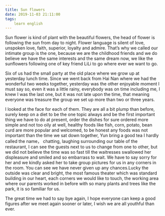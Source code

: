 ```yaml
---
title: Sun flowers
date: 2019-11-03 21:11:00
tags:
    learn english
---
```

Sun flower is kind of plant with the beautiful
flowers, the head of flower is following the sun from day to night. Flower
language is silent of love, unspoken love, faith, superior, loyalty and admire.
That’s why we called our intimate group is the one, because we are the
childhood friends and we do believe we have the same interests and the same
dream now, we like the sunflowers following one of key friend LiLi to go where
ever we want to go.

Six of us had the small party at the old place
where we grow up at yesterday lunch time. Since we went back from Hai Nan where
we had the wonderful two weeks together, yesterday was the other enjoyable
moment I must say so, even it was a little rainy, everybody was on time
including me, I knew I was the last one, but it was not late upon the time,
that meaning everyone was treasure the group we set up more than two or three
years.

I looked at the face for each of them. They are
all a bit plump than before, surely keep on a diet to be the one topic always and
be the first important thing we have to do at present, order the dishes for
sure ordered more simple and not too oily at well, healthy foods like fish,
corn, potato, bean curd are more popular and welcomed, to be honest any foods
was not important than the time we sat down together, Yun bring a good tea I
hardly called the name， chatting, laughing surrounding our table of
the restaurant, I can see the guests next to us to change from one to other,
but we did not believe the time was so fast till the waitresses swallowed her
displeasure and smiled and so embarrass to wait. We have to say sorry for her
and we kindly asked her to take group pictures for us in any corners in the
room. You can see we have never given up any chances.Lucky the outside was clear and bright, the most
famous theater which was standard building in our heart, each corners we would
like to touch, the working area where our parents worked in before with so many
plants and trees like the park, it is so familiar for us.

The great time we had to say bye again, I hope
everyone can keep a good figures after we meet again sooner or later, I wish we
are all youthful than ever.